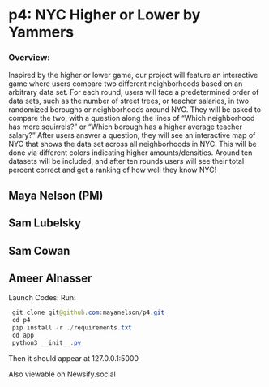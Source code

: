 # p4: NYC Higher or Lower by Yammers
### Overview: 
Inspired by the higher or lower game, our project will feature an interactive game where users compare two different neighborhoods based on an arbitrary data set. For each round, users will face a predetermined order of data sets, such as the number of street trees, or teacher salaries, in two randomized boroughs or neighborhoods around NYC. They will be asked to compare the two, with a question along the lines of “Which neighborhood has more squirrels?” or “Which borough has a higher average teacher salary?” After users answer a question, they will see an interactive map of NYC that shows the data set across all neighborhoods in NYC. This will be done via different colors indicating higher amounts/densities. Around ten datasets will be included, and after ten rounds users will see their total percent correct and get a ranking of how well they know NYC!

## Maya Nelson (PM)
## Sam Lubelsky
## Sam Cowan
## Ameer Alnasser

Launch Codes:
Run:
```java
 git clone git@github.com:mayanelson/p4.git
 cd p4
 pip install -r ./requirements.txt    
 cd app
 python3 __init__.py
 ```
Then it should appear at 127.0.0.1:5000

Also viewable on Newsify.social

